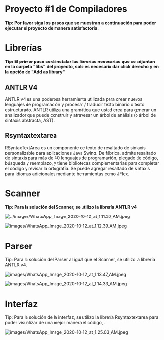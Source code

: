 # Proyecto #1 de Compiladores

**Tip: Por favor siga los pasos que se muestran a continuación para poder ejecutar el proyecto de manera satisfactoria**. 

# Librerías

**Tip: El primer paso será instalar las librerías necesarias que se adjuntan en la carpeta "libs" del proyecto, solo es necesario dar click derecho y en la opción de "Add as library"**

## ANTLR V4

ANTLR v4 es una poderosa herramienta utilizada para crear nuevos lenguajes de programación y procesar / traducir texto binario o texto estructurado. ANTLR utiliza una gramática que usted crea para generar un analizador que puede construir y atravesar un árbol de análisis (o árbol de sintaxis abstracta, AST).

## Rsyntaxtextarea

RSyntaxTextArea es un componente de texto de resaltado de sintaxis personalizable para aplicaciones Java Swing. De fábrica, admite resaltado de sintaxis para más de 40 lenguajes de programación, plegado de código, búsqueda y reemplazo, y tiene bibliotecas complementarias para completar el código y revisar la ortografía. Se puede agregar resaltado de sintaxis para idiomas adicionales mediante herramientas como JFlex.

# Scanner

**Tip: Para la solución del Scanner, se utilizo la librería ANTLR v4**.

![../images/WhatsApp_Image_2020-10-12_at_1.11.36_AM.jpeg](Proyecto%20#1%20de%20Compiladores%20b98dc3bba0644d53ac678f5e03d418a2/WhatsApp_Image_2020-10-12_at_1.11.36_AM.jpeg)

![images/WhatsApp_Image_2020-10-12_at_1.12.39_AM.jpeg](Proyecto%20#1%20de%20Compiladores%20b98dc3bba0644d53ac678f5e03d418a2/WhatsApp_Image_2020-10-12_at_1.12.39_AM.jpeg)

# Parser

Tip: Para la solución del Parser al igual que el Scanner, se utilizo la librería ANTLR v4.

![images/WhatsApp_Image_2020-10-12_at_1.13.47_AM.jpeg](Proyecto%20#1%20de%20Compiladores%20b98dc3bba0644d53ac678f5e03d418a2/WhatsApp_Image_2020-10-12_at_1.13.47_AM.jpeg)

![images/WhatsApp_Image_2020-10-12_at_1.14.33_AM.jpeg](Proyecto%20#1%20de%20Compiladores%20b98dc3bba0644d53ac678f5e03d418a2/WhatsApp_Image_2020-10-12_at_1.14.33_AM.jpeg)

# Interfaz

Tip: Para la solución de la interfaz, se utilizo la librería Rsyntaxtextarea para poder visualizar de una mejor manera el código, .

![images/WhatsApp_Image_2020-10-12_at_1.25.03_AM.jpeg](Proyecto%20#1%20de%20Compiladores%20b98dc3bba0644d53ac678f5e03d418a2/WhatsApp_Image_2020-10-12_at_1.25.03_AM.jpeg)
